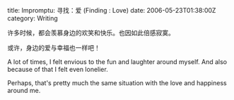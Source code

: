 title: Impromptu: 寻找：爱 (Finding : Love)
date: 2006-05-23T01:38:00Z
category: Writing

许多时候，都会羡慕身边的欢笑和快乐。也因如此倍感寂寞。

或许，身边的爱与幸福也一样吧！

A lot of times, I felt envious to the fun and laughter around myself. And also because of that I felt even lonelier.

Perhaps, that's pretty much the same situation with the love and happiness around me.
